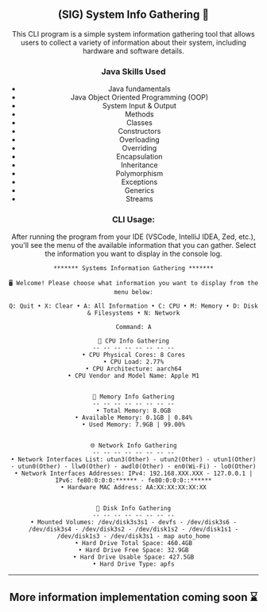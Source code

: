 <div style="text-align: center;">

## (SIG) System Info Gathering 📖

This CLI program is a simple system information gathering tool that allows users to collect a variety of information about their system, including hardware and software details.

### Java Skills Used

- Java fundamentals
- Java Object Oriented Programming (OOP)
- System Input & Output
- Methods
- Classes
- Constructors
- Overloading
- Overriding
- Encapsulation
- Inheritance
- Polymorphism
- Exceptions
- Generics
- Streams

### CLI Usage:

After running the program from your IDE (VSCode, IntelliJ IDEA, Zed, etc.), you'll see the menu of the available information that you can gather. Select the information you want to display in the console log.

```
******* Systems Information Gathering *******

🖥️ Welcome! Please choose what information you want to display from the menu below:

Q: Quit • X: Clear • A: All Information • C: CPU • M: Memory • D: Disk & Filesystems • N: Network

Command: A

🔲 CPU Info Gathering
-- -- -- -- -- -- -- --
• CPU Physical Cores: 8 Cores
• CPU Load: 2.77%
• CPU Architecture: aarch64
• CPU Vendor and Model Name: Apple M1


💾 Memory Info Gathering
-- -- -- -- -- -- -- --
• Total Memory: 8.0GB
• Available Memory: 0.1GB | 0.84%
• Used Memory: 7.9GB | 99.00%


🌐 Network Info Gathering
-- -- -- -- -- -- -- --
• Network Interfaces List: utun3(Other) - utun2(Other) - utun1(Other) - utun0(Other) - llw0(Other) - awdl0(Other) - en0(Wi-Fi) - lo0(Other)
• Network Interfaces Addresses: IPv4: 192.168.XXX.XXX - 127.0.0.1 | IPv6: fe80:0:0:0:****** - fe80:0:0:0::******
• Hardware MAC Address: AA:XX:XX:XX:XX:XX


💽 Disk Info Gathering
-- -- -- -- -- -- -- --
• Mounted Volumes: /dev/disk3s3s1 - devfs - /dev/disk3s6 - /dev/disk3s4 - /dev/disk3s2 - /dev/disk1s2 - /dev/disk1s1 - /dev/disk1s3 - /dev/disk3s1 - map auto_home
• Hard Drive Total Space: 460.4GB
• Hard Drive Free Space: 32.9GB
• Hard Drive Usable Space: 427.5GB
• Hard Drive Type: apfs
```

---

## More information implementation coming soon ⌛
